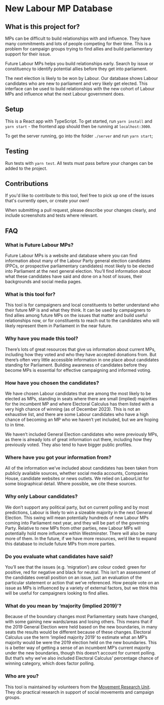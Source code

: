 # New Labour MP Database

## What is this project for?

MPs can be difficult to build relationships with and influence. They have many commitments and lots of people competing for their time. This is a problem for campaign groups trying to find allies and build parliamentary support for their issue. 

Future Labour MPs helps you build relationships early. Search by issue or constituency to identify potential allies before they get into parliament. 

The next election is likely to be won by Labour. Our database shows Labour candidates who are new to parliament and very likely get elected. This interface can be used to build relationships with the new cohort of Labour MPs and influence what the next Labour government does.

## Setup

This is a React app with TypeScript. To get started, run `yarn install` and `yarn start` - the frontend app should then be running at `localhost:3000`.

To get the server running, go into the folder `./server` and run `yarn start`;

## Testing

Run tests with `yarn test`. All tests must pass before your changes can be added to the project.

## Contributions

If you'd like to contribute to this tool, feel free to pick up one of the issues that's currently open, or create your own!

When submitting a pull request, please describe your changes clearly, and include screenshots and tests where relevant.

## FAQ

### What is Future Labour MPs?

Future Labour MPs is a website and database where you can find information about many of the Labour Party general election candidates (PPCs, or prospective parliamentary candidates) most likely to be elected into Parliament at the next general election. You’ll find information about what these candidates have said and done on a host of issues, their backgrounds and social media pages.

### What is this tool for?
This tool is for campaigners and local constituents to better understand who their future MP is and what they think. It can be used by campaigners to find allies among future MPs on the issues that matter and build useful relationships now, or for constituents to reach out to the candidates who will likely represent them in Parliament in the near future. 

### Why have you made this tool?
There’s lots of great resources that give us information about current MPs, including how they voted and who they have accepted donations from. But there’s often very little accessible information in one place about candidates standing for Parliament. Building awareness of candidates before they become MPs is essential for effective campaigning and informed voting. 

### How have you chosen the candidates?
We have chosen Labour candidates that are among the most likely to be elected as MPs, standing in seats where there are small (implied) majorities for the incumbent MP and where Electoral Calculus has them listed with a very high chance of winning (as of December 2023). This is not an exhaustive list, and there are some Labour candidates who have a high chance of becoming an MP who we haven’t yet included, but we are hoping to in time. 

We haven’t included General Election candidates who were previously MPs, as there is already lots of great information out there, including how they previously voted. They also tend to have bigger public profiles. 

### Where have you got your information from? 
All of the information we’ve included about candidates has been taken from publicly available sources, whether social media accounts, Companies House, candidate websites or news outlets. We relied on LabourList for some biographical detail. Where possible, we cite these sources. 

### Why only Labour candidates?
We don’t support any political party, but on current polling and by most predictions, Labour is likely to win a sizeable majority in the next General Election. This swing will mean potentially hundreds of new Labour MPs coming into Parliament next year, and they will be part of the governing Party. Relative to new MPs from other parties, new Labour MPs will potentially hold more influence within Westminster. There will also be many more of them. 
In the future, if we have more resources, we’d like to expand this database to include future MPs from more parties. 

### Do you evaluate what candidates have said?
You’ll see that the issues (e.g. ‘migration’) are colour coded: green for positive, red for negative and black for neutral. This isn’t an assessment of the candidates overall position on an issue, just an evaluation of the particular statement or action that we’ve referenced. How people vote on an issue as MPs is influenced by a variety of external factors, but we think this will be useful for campaigners looking to find allies.  

### What do you mean by ‘majority (implied 2019)’?
Because of the boundary changes most Parliamentary seats have changed, with some gaining new wards/areas and losing others. This means that if the 2019 General Election were held based on the new boundaries, in many seats the results would be different because of these changes. Electoral Calculus use the term ‘implied majority 2019’ to estimate what an MP’s majority would be were the 2019 election held on the new boundaries. This is a better way of getting a sense of an incumbent MP’s current majority under the new boundaries, though this doesn’t account for current polling. But that’s why we’ve also included Electoral Calculus’ percentage chance of winning category, which does factor polling. 

### Who are you?
This tool is maintained by volunteers from the [Movement Research Unit](http://mvmtresearch.org). They do practical research in support of social movements and campaign groups.
